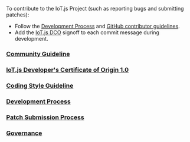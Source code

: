 To contribute to the IoT.js Project (such as reporting bugs and submitting patches):
* Follow the [Development Process](https://github.com/Samsung/IoT.js/wiki/Development-Process) and [GitHub contributor guidelines](https://guides.github.com/activities/contributing-to-open-source/).
* Add the [IoT.js DCO](https://github.com/Samsung/IoT.js/wiki/IoT.js-Developer's-Certificate-of-Origin-1.0) signoff to each commit message during development.

### [Community Guideline](https://github.com/Samsung/IoT.js/wiki/Community-Guidelines)
### [IoT.js Developer's Certificate of Origin 1.0](https://github.com/Samsung/IoT.js/wiki/IoT.js-Developer's-Certificate-of-Origin-1.0)
### [Coding Style Guideline](https://github.com/Samsung/IoT.js/wiki/Coding_Style_Guideline)
### [Development Process](https://github.com/Samsung/IoT.js/wiki/Development-Process)
### [Patch Submission Process](https://github.com/Samsung/IoT.js/wiki/Patch-Submission-Process)
### [Governance](https://github.com/Samsung/IoT.js/wiki/Governance)